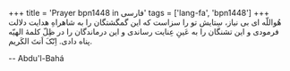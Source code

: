 +++
title = 'Prayer bpn1448 in فارسی'
tags = ['lang-fa', 'bpn1448']
+++
هُواللّه
ای بی نياز، سِتايش تو را سزاست که اين گمگشتگان را به شاهراهِ هدايت دلالت فرمودی و اين تشنگان را به عَينِ عِنايت رساندی و اين درماندگان را در ظِلّ کلمۀ الهيّه پناه دادی. اِنّکَ اَنتَ الکَريم.

-- Abdu'l-Bahá
